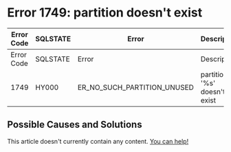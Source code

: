 
# Error 1749: partition doesn't exist


| Error Code | SQLSTATE | Error | Description |
| --- | --- | --- | --- |
| Error Code | SQLSTATE | Error | Description |
| 1749 | HY000 | ER_NO_SUCH_PARTITION_UNUSED | partition '%s' doesn't exist |




## Possible Causes and Solutions


This article doesn't currently contain any content. [You can help!](/en/writing-and-editing-knowledge-base-articles/)

